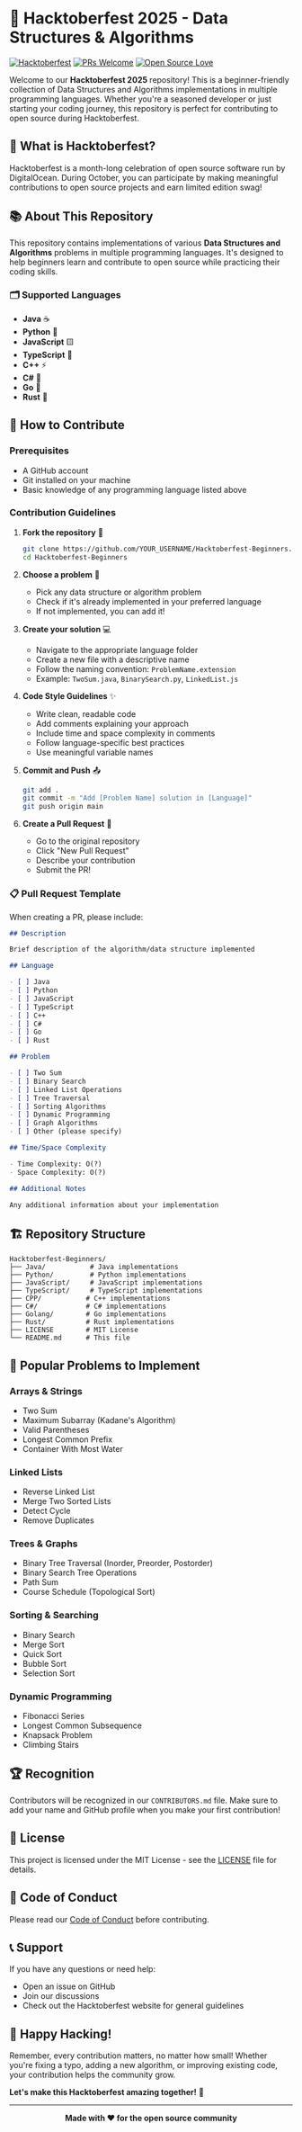 # 🎉 Hacktoberfest 2025 - Data Structures & Algorithms

[![Hacktoberfest](https://img.shields.io/badge/Hacktoberfest-2025-orange.svg)](https://hacktoberfest.digitalocean.com/)
[![PRs Welcome](https://img.shields.io/badge/PRs-welcome-brightgreen.svg)](http://makeapullrequest.com)
[![Open Source Love](https://badges.frapsoft.com/os/v1/open-source.svg?v=103)](https://github.com/ellerbrock/open-source-badges/)

Welcome to our **Hacktoberfest 2025** repository! This is a beginner-friendly collection of Data Structures and Algorithms implementations in multiple programming languages. Whether you're a seasoned developer or just starting your coding journey, this repository is perfect for contributing to open source during Hacktoberfest.

## 🎯 What is Hacktoberfest?

Hacktoberfest is a month-long celebration of open source software run by DigitalOcean. During October, you can participate by making meaningful contributions to open source projects and earn limited edition swag!

## 📚 About This Repository

This repository contains implementations of various **Data Structures and Algorithms** problems in multiple programming languages. It's designed to help beginners learn and contribute to open source while practicing their coding skills.

### 🗂️ Supported Languages

- **Java** ☕
- **Python** 🐍
- **JavaScript** 🟨
- **TypeScript** 🔷
- **C++** ⚡
- **C#** 🔵
- **Go** 🐹
- **Rust** 🦀

## 🚀 How to Contribute

### Prerequisites

- A GitHub account
- Git installed on your machine
- Basic knowledge of any programming language listed above

### Contribution Guidelines

1. **Fork the repository** 🍴

   ```bash
   git clone https://github.com/YOUR_USERNAME/Hacktoberfest-Beginners.git
   cd Hacktoberfest-Beginners
   ```

2. **Choose a problem** 📝

   - Pick any data structure or algorithm problem
   - Check if it's already implemented in your preferred language
   - If not implemented, you can add it!

3. **Create your solution** 💻

   - Navigate to the appropriate language folder
   - Create a new file with a descriptive name
   - Follow the naming convention: `ProblemName.extension`
   - Example: `TwoSum.java`, `BinarySearch.py`, `LinkedList.js`

4. **Code Style Guidelines** ✨

   - Write clean, readable code
   - Add comments explaining your approach
   - Include time and space complexity in comments
   - Follow language-specific best practices
   - Use meaningful variable names

5. **Commit and Push** 📤

   ```bash
   git add .
   git commit -m "Add [Problem Name] solution in [Language]"
   git push origin main
   ```

6. **Create a Pull Request** 🔄
   - Go to the original repository
   - Click "New Pull Request"
   - Describe your contribution
   - Submit the PR!

### 📋 Pull Request Template

When creating a PR, please include:

```markdown
## Description

Brief description of the algorithm/data structure implemented

## Language

- [ ] Java
- [ ] Python
- [ ] JavaScript
- [ ] TypeScript
- [ ] C++
- [ ] C#
- [ ] Go
- [ ] Rust

## Problem

- [ ] Two Sum
- [ ] Binary Search
- [ ] Linked List Operations
- [ ] Tree Traversal
- [ ] Sorting Algorithms
- [ ] Dynamic Programming
- [ ] Graph Algorithms
- [ ] Other (please specify)

## Time/Space Complexity

- Time Complexity: O(?)
- Space Complexity: O(?)

## Additional Notes

Any additional information about your implementation
```

## 🏗️ Repository Structure

```
Hacktoberfest-Beginners/
├── Java/           # Java implementations
├── Python/         # Python implementations
├── JavaScript/     # JavaScript implementations
├── TypeScript/     # TypeScript implementations
├── CPP/           # C++ implementations
├── C#/            # C# implementations
├── Golang/        # Go implementations
├── Rust/          # Rust implementations
├── LICENSE        # MIT License
└── README.md      # This file
```

## 🎯 Popular Problems to Implement

### Arrays & Strings

- Two Sum
- Maximum Subarray (Kadane's Algorithm)
- Valid Parentheses
- Longest Common Prefix
- Container With Most Water

### Linked Lists

- Reverse Linked List
- Merge Two Sorted Lists
- Detect Cycle
- Remove Duplicates

### Trees & Graphs

- Binary Tree Traversal (Inorder, Preorder, Postorder)
- Binary Search Tree Operations
- Path Sum
- Course Schedule (Topological Sort)

### Sorting & Searching

- Binary Search
- Merge Sort
- Quick Sort
- Bubble Sort
- Selection Sort

### Dynamic Programming

- Fibonacci Series
- Longest Common Subsequence
- Knapsack Problem
- Climbing Stairs

## 🏆 Recognition

Contributors will be recognized in our `CONTRIBUTORS.md` file. Make sure to add your name and GitHub profile when you make your first contribution!

## 📝 License

This project is licensed under the MIT License - see the [LICENSE](LICENSE) file for details.

## 🤝 Code of Conduct

Please read our [Code of Conduct](CODE_OF_CONDUCT.md) before contributing.

## 📞 Support

If you have any questions or need help:

- Open an issue on GitHub
- Join our discussions
- Check out the Hacktoberfest website for general guidelines

## 🎉 Happy Hacking!

Remember, every contribution matters, no matter how small! Whether you're fixing a typo, adding a new algorithm, or improving existing code, your contribution helps the community grow.

**Let's make this Hacktoberfest amazing together!** 🚀

---

<div align="center">
  <strong>Made with ❤️ for the open source community</strong>
</div>
